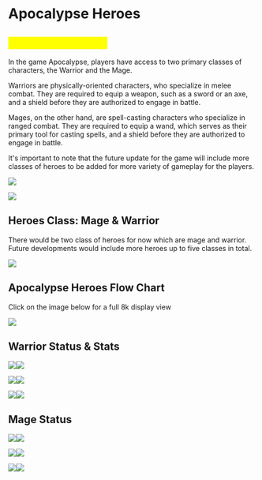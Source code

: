 # Apocalypse Heroes

## <mark style="color:yellow;">Apocalypse Heroes</mark>

In the game Apocalypse, players have access to two primary classes of characters, the Warrior and the Mage.

Warriors are physically-oriented characters, who specialize in melee combat. They are required to equip a weapon, such as a sword or an axe, and a shield before they are authorized to engage in battle.&#x20;

Mages, on the other hand, are spell-casting characters who specialize in ranged combat. They are required to equip a wand, which serves as their primary tool for casting spells, and a shield before they are authorized to engage in battle.&#x20;

It's important to note that the future update for the game will include more classes of heroes to be added for more variety of gameplay for the players.

![](<../.gitbook/assets/image (56).png>)

![](<../.gitbook/assets/image (98).png>)

## Heroes Class: Mage & Warrior

There would be two class of heroes for now which are mage and warrior. Future developments would include more heroes up to five classes in total.

![](<../.gitbook/assets/image (77).png>)

## Apocalypse Heroes Flow Chart

Click on the image below for a full 8k display view

![](<../.gitbook/assets/image (26).png>)

## Warrior Status & Stats

![](<../.gitbook/assets/image (136).png>)![](<../.gitbook/assets/image (130).png>)

![](<../.gitbook/assets/image (102).png>)![](<../.gitbook/assets/image (155).png>)

![](<../.gitbook/assets/image (141).png>)![](<../.gitbook/assets/image (91).png>)



## Mage Status

![](<../.gitbook/assets/image (6).png>)![](<../.gitbook/assets/image (118).png>)

![](<../.gitbook/assets/image (51).png>)![](<../.gitbook/assets/image (134).png>)

![](<../.gitbook/assets/image (121).png>)![](<../.gitbook/assets/image (165).png>)
